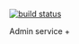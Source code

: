 [![build status](http://gitlab.zotona.com/platform/admin/badges/master/build.svg)](http://gitlab.zotona.com/platform/admin/commits/master)

Admin service
+
